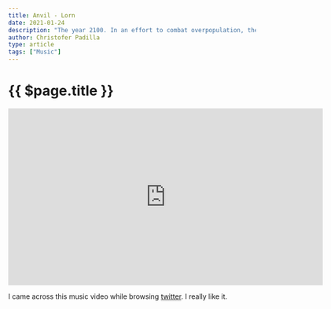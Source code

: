 ```yaml
---
title: Anvil - Lorn
date: 2021-01-24
description: "The year 2100. In an effort to combat overpopulation, the postmortem social network \"Anvil\" is released."
author: Christofer Padilla
type: article
tags: ["Music"]
---
```


# {{ $page.title }}

<div class="resp-container">
  <iframe class="resp-iframe" width="640" height="360" src="https://www.youtube.com/embed/CqaAs_3azSs" frameborder="0" allow="accelerometer; autoplay; clipboard-write; encrypted-media; gyroscope; picture-in-picture" allowfullscreen></iframe>
</div>

I came across this music video while browsing [twitter](https://twitter.com/ciaralondon_). I really like it.

<TagLinks />

<Comments />
